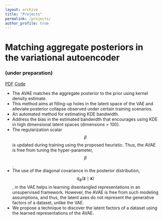 ```yaml
---
layout: archive
title: "Projects"
permalink: /projects/
author_profile: true
---
```


# Matching aggregate posteriors in the variational autoencoder
### (under preparation)
[PDF](http://surojit-utah.github.io/files/AVAE.pdf "PDF") [Code](https://github.com/Surojit-Utah/ARD-VAE "Code")

* The AVAE matches the aggregate posterior to the prior using kernel density estimate. 
* This method aims at filling-up holes in the latent space of the VAE and alleviate posterior collapse observed under certain training scenarios.
* An automated method for estimating KDE bandwidth.
* Address the bias in the estimated bandwidth that encourages using KDE in high dimensional latent spaces (dimensions > 100).
* The regularization scalar $$\beta$$ is updated during training using the proposed heuristic. Thus, the AVAE is free from tuning the hyper-parameter, $$\beta$$.
* The use of the diagonal covariance in the posterior distribution, $$q_{\phi}(\mathbf{z} \mid \mathbf{x})$$, in the VAE helps in learning disentangled representations in an unsupervised framework. However, the AVAE is free from such modeling assumptions, and thus, the latent axes do not represent the generative factors of a dataset, unlike the VAE.
* We propose a technique to discover the latent factors of a dataset using the learned representations of the AVAE.

<!---

{% if site.author.googlescholar %}
  <div class="wordwrap">You can also find my articles on <a href="{{site.author.googlescholar}}">my Google Scholar profile</a>.</div>
{% endif %}

{% include base_path %}

{% for post in site.publications reversed %}
  {% include archive-single.html %}
{% endfor %}

-->
